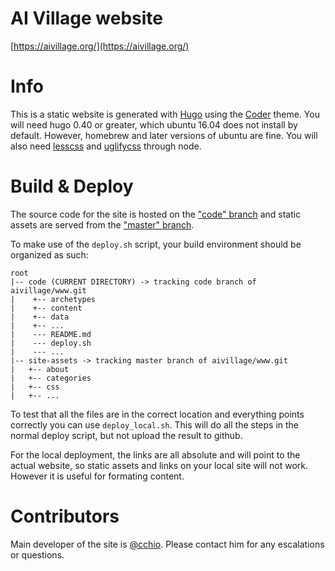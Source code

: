 # AI Village website
[https://aivillage.org/](https://aivillage.org/)

# Info
This is a static website is generated with [Hugo](https://gohugo.io/) using the [Coder](https://github.com/luizdepra/hugo-coder/) theme. You will need hugo 0.40 or greater, which ubuntu 16.04 does not install by default. However, homebrew and later versions of ubuntu are fine. You will also need [lesscss](http://lesscss.org/) and [uglifycss](https://github.com/fmarcia/UglifyCSS) through node.

# Build & Deploy
The source code for the site is hosted on the ["code" branch](https://github.com/aivillage/www/tree/code) and static assets are served from the ["master" branch](https://github.com/aivillage/www/tree/master).

To make use of the `deploy.sh` script, your build environment should be organized as such:

```
root
|-- code (CURRENT DIRECTORY) -> tracking code branch of aivillage/www.git
|    +-- archetypes 
|    +-- content
|    +-- data
|    +-- ...
|    --- README.md
|    --- deploy.sh
|    --- ...
|-- site-assets -> tracking master branch of aivillage/www.git
|   +-- about
|   +-- categories
|   +-- css
|   +-- ...
```

To test that all the files are in the correct location and everything points correctly you can use `deploy_local.sh`. This will do all the steps in the normal deploy script, but not upload the result to github. 

For the local deployment, the links are all absolute and will point to the actual website, so static assets and links on your local site will not work. However it is useful for formating content. 

# Contributors
Main developer of the site is [@cchio](https://github.com/cchio). Please contact him for any escalations or questions.